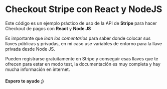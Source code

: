 # Checkout Stripe con React y NodeJS 

Este código es un ejemplo práctico de uso de la API de **Stripe** para hacer Checkout de pagos con **React** y **Node JS**

Es importante que *lean los comentarios* para saber donde colocar sus llaves públicas y privadas, en mi caso use variables de entorno para la llave privada desde Node JS.

Pueden registrarse gratuitamente en Stripe y conseguir esas llaves que te ofrecen para estar en modo test, la documentación es muy completa y hay mucha información en internet.

 #### Espero te ayude ;)
